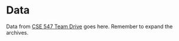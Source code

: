 # Data

Data from [CSE 547 Team Drive](https://drive.google.com/drive/folders/1xdtYAOvOxwPMVydrsxNAA30YIOP6RoEJ) goes here. Remember to expand the archives.
